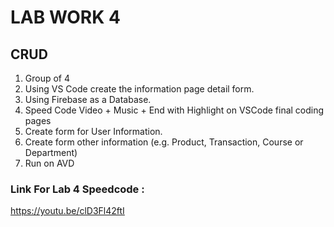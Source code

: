 # LAB WORK 4
## CRUD
1. Group of 4
2. Using VS Code create the information page detail form.
3. Using Firebase as a Database.
4. Speed Code Video + Music + End with Highlight on VSCode final coding pages
5. Create form for User Information.
6. Create form other information (e.g. Product, Transaction, Course or Department)
7. Run on AVD
### Link For Lab 4 Speedcode :
https://youtu.be/clD3Fl42ftI
